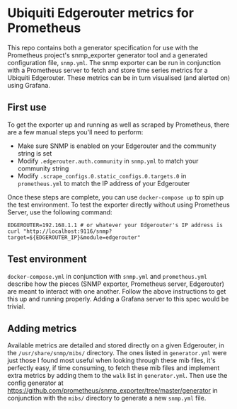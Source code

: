 # Ubiquiti Edgerouter metrics for Prometheus
This repo contains both a generator specification for use with the Prometheus
project's snmp_exporter generator tool and a generated configuration file,
`snmp.yml`. The snmp exporter can be run in conjunction with a Prometheus server
to fetch and store time series metrics for a Ubiquiti Edgerouter. These metrics
can be in turn visualised (and alerted on) using Grafana.

## First use
To get the exporter up and running as well as scraped by Prometheus, there are a
few manual steps you'll need to perform:
- Make sure SNMP is enabled on your Edgerouter and the community string is set
- Modify `.edgerouter.auth.community` in `snmp.yml` to match your community
  string
- Modify `.scrape_configs.0.static_configs.0.targets.0` in `prometheus.yml` to
  match the IP address of your Edgerouter

Once these steps are complete, you can use `docker-compose up` to spin up the
test environment. To test the exporter directly without using Prometheus Server,
use the following command:
```
EDGEROUTER=192.168.1.1 # or whatever your Edgerouter's IP address is
curl "http://localhost:9116/snmp?target=${EDGEROUTER_IP}&module=edgerouter"
```

## Test environment
`docker-compose.yml` in conjunction with `snmp.yml` and `prometheus.yml`
describe how the pieces (SNMP exporter, Prometheus server, Edgerouter) are meant
to interact with one another. Follow the above instructions to get this up and
running properly. Adding a Grafana server to this spec would be trivial.

## Adding metrics
Available metrics are detailed and stored directly on a given Edgerouter, in the
`/usr/share/snmp/mibs/` directory. The ones listed in `generator.yml` were just
those I found most useful when looking through these mib files, it's perfectly
easy, if time consuming, to fetch these mib files and implement extra metrics by
adding them to the  `walk` list in `generator.yml`. Then use the config
generator at <https://github.com/prometheus/snmp_exporter/tree/master/generator>
in conjunction with the `mibs/` directory to generate a new `snmp.yml` file.

